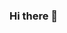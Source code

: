 ### Hi there 👋

<!--
**MoPatel30/MoPatel30** is a ✨ _special_ ✨ repository because its `README.md` (this file) appears on your GitHub profile.

Here are some ideas to get you started:

- 🔭 I’m currently working on full-stack development projects, web-applications, and any cool project idea that comes to mind!
- 🌱 I’m currently learning more about the frontend, backend, and various other teck stacks.
- 👯 I’m looking to collaborate on more complex web-applications. As they say, I'm ready to take it to the next level!

- 💬 Ask me about Gaming, Blockchain, Technology, Basketball, Anime
- 📫 How to reach me: mopatel1214@gmail.com (best way)
- 😄 Pronouns: He/Him
-->
